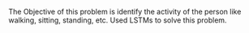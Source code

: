 The Objective of this problem is identify the activity of the person like walking, sitting, standing, etc.
Used LSTMs to solve this problem.
